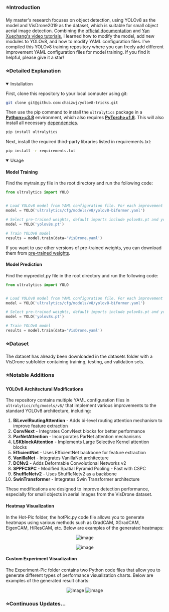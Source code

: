 <div align="">
  <p>
    <a href="https://yolovision.ultralytics.com/" target="_blank">
      </a>
  </p>


### ⭐Introduction
My master's research focuses on object detection, using YOLOv8 as the model and VisDrone2019 as the dataset, which is suitable for small object aerial image detection. Combining the <a href="https://docs.ultralytics.com/">official documentation</a> and <a href="https://www.bilibili.com/video/BV1QC4y1R74t/?spm_id_from=333.788.top_right_bar_window_custom_collection.content.click&vd_source=5fe50b1b35a25689fb0988c454fec5e0">Yan Xuechang's video tutorials</a>, I learned how to modify the model, add new modules to YOLOv8, and how to modify YAML configuration files. I've compiled this YOLOv8 training repository where you can freely add different improvement YAML configuration files for model training. If you find it helpful, please give it a star!


### ⭐Detailed Explanation


<details open>
<summary>Installation</summary>


  
First, clone this repository to your local computer using git:


```bash
git clone git@github.com:chaizwj/yolov8-tricks.git
```
Then use the pip command to install the `ultralytics` package in a [**Python>=3.8**](https://www.python.org/) environment, which also requires [**PyTorch>=1.8**](https://pytorch.org/get-started/locally/). This will also install all necessary [dependencies](https://github.com/ultralytics/ultralytics/blob/main/requirements.txt).




```bash
pip install ultralytics
```
Next, install the required third-party libraries listed in requirements.txt:
```bash
pip install -r requirements.txt
```


</details>

<details open>
<summary>Usage</summary>


#### Model Training

Find the mytrain.py file in the root directory and run the following code:

```python
from ultralytics import YOLO


# Load YOLOv8 model from YAML configuration file. For each improvement to YOLOv8 model, just change the corresponding YAML config here
model = YOLO('ultralytics/cfg/models/v8/yolov8-biformer.yaml')

# Select pre-trained weights, default imports include yolov8s.pt and yolov8n.pt
model = YOLO('yolov8s.pt')

# Train YOLOv8 model
results = model.train(data='VisDrone.yaml')
```

If you want to use other versions of pre-trained weights, you can download them from [pre-trained weights](https://github.com/ultralytics/assets/releases).

#### Model Prediction

Find the mypredict.py file in the root directory and run the following code:

```python
from ultralytics import YOLO


# Load YOLOv8 model from YAML configuration file. For each improvement to YOLOv8 model, just change the corresponding YAML config here
model = YOLO('ultralytics/cfg/models/v8/yolov8-biformer.yaml')

# Select pre-trained weights, default imports include yolov8s.pt and yolov8n.pt
model = YOLO('yolov8s.pt')

# Train YOLOv8 model
results = model.train(data='VisDrone.yaml')
```
### ⭐Dataset

The dataset has already been downloaded in the datasets folder with a VisDrone subfolder containing training, testing, and validation sets.



### ⭐Notable Additions

#### YOLOv8 Architectural Modifications

The repository contains multiple YAML configuration files in `ultralytics/cfg/models/v8/` that implement various improvements to the standard YOLOv8 architecture, including:

1. **BiLevelRoutingAttention** - Adds bi-level routing attention mechanism to improve feature extraction
2. **ConvNext** - Integrates ConvNext blocks for better performance
3. **ParNetAttention** - Incorporates ParNet attention mechanisms 
4. **LSKblockAttention** - Implements Large Selective Kernel attention blocks
5. **EfficientNet** - Uses EfficientNet backbone for feature extraction
6. **VanillaNet** - Integrates VanillaNet architecture
7. **DCNv2** - Adds Deformable Convolutional Networks v2
8. **SPPFCSPC** - Modified Spatial Pyramid Pooling - Fast with CSPC
9. **ShuffleNetv2** - Uses ShuffleNetv2 as a backbone
10. **SwinTransformer** - Integrates Swin Transformer architecture

These modifications are designed to improve detection performance, especially for small objects in aerial images from the VisDrone dataset.

#### Heatmap Visualization

In the Hot-Pic folder, the hotPic.py code file allows you to generate heatmaps using various methods such as GradCAM, XGradCAM, EigenCAM, HiResCAM, etc. Below are examples of the generated heatmaps:

<div align="center">
  

![image](https://github.com/chaizwj/yolov8-tricks/assets/90506129/5ad97a66-cd79-4665-a295-938637bf3f61)


              
![image](https://github.com/chaizwj/yolov8-tricks/assets/90506129/f81eab4c-de25-4660-8d23-259e731dd5b6)



</div>



</details>

#### Custom Experiment Visualization

The Experiment-Pic folder contains two Python code files that allow you to generate different types of performance visualization charts. Below are examples of the generated result charts:

<div align="center">
  

![image](https://github.com/chaizwj/yolov8-tricks/assets/90506129/74d2aa1f-f8c5-4bbf-b38b-428276935a5c)
![image](https://github.com/chaizwj/yolov8-tricks/assets/90506129/641d063a-1c17-4544-8343-083f43d1e79b)




</div>


### ⭐Continuous Updates...
</details>
